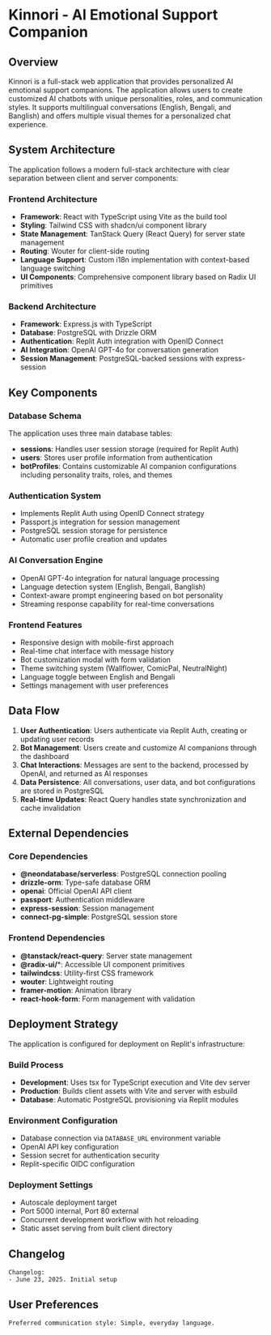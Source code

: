 # Kinnori - AI Emotional Support Companion

## Overview

Kinnori is a full-stack web application that provides personalized AI emotional support companions. The application allows users to create customized AI chatbots with unique personalities, roles, and communication styles. It supports multilingual conversations (English, Bengali, and Banglish) and offers multiple visual themes for a personalized chat experience.

## System Architecture

The application follows a modern full-stack architecture with clear separation between client and server components:

### Frontend Architecture
- **Framework**: React with TypeScript using Vite as the build tool
- **Styling**: Tailwind CSS with shadcn/ui component library
- **State Management**: TanStack Query (React Query) for server state management
- **Routing**: Wouter for client-side routing
- **Language Support**: Custom i18n implementation with context-based language switching
- **UI Components**: Comprehensive component library based on Radix UI primitives

### Backend Architecture
- **Framework**: Express.js with TypeScript
- **Database**: PostgreSQL with Drizzle ORM
- **Authentication**: Replit Auth integration with OpenID Connect
- **AI Integration**: OpenAI GPT-4o for conversation generation
- **Session Management**: PostgreSQL-backed sessions with express-session

## Key Components

### Database Schema
The application uses three main database tables:
- **sessions**: Handles user session storage (required for Replit Auth)
- **users**: Stores user profile information from authentication
- **botProfiles**: Contains customizable AI companion configurations including personality traits, roles, and themes

### Authentication System
- Implements Replit Auth using OpenID Connect strategy
- Passport.js integration for session management
- PostgreSQL session storage for persistence
- Automatic user profile creation and updates

### AI Conversation Engine
- OpenAI GPT-4o integration for natural language processing
- Language detection system (English, Bengali, Banglish)
- Context-aware prompt engineering based on bot personality
- Streaming response capability for real-time conversations

### Frontend Features
- Responsive design with mobile-first approach
- Real-time chat interface with message history
- Bot customization modal with form validation
- Theme switching system (Wallflower, ComicPal, NeutralNight)
- Language toggle between English and Bengali
- Settings management with user preferences

## Data Flow

1. **User Authentication**: Users authenticate via Replit Auth, creating or updating user records
2. **Bot Management**: Users create and customize AI companions through the dashboard
3. **Chat Interactions**: Messages are sent to the backend, processed by OpenAI, and returned as AI responses
4. **Data Persistence**: All conversations, user data, and bot configurations are stored in PostgreSQL
5. **Real-time Updates**: React Query handles state synchronization and cache invalidation

## External Dependencies

### Core Dependencies
- **@neondatabase/serverless**: PostgreSQL connection pooling
- **drizzle-orm**: Type-safe database ORM
- **openai**: Official OpenAI API client
- **passport**: Authentication middleware
- **express-session**: Session management
- **connect-pg-simple**: PostgreSQL session store

### Frontend Dependencies
- **@tanstack/react-query**: Server state management
- **@radix-ui/***: Accessible UI component primitives
- **tailwindcss**: Utility-first CSS framework
- **wouter**: Lightweight routing
- **framer-motion**: Animation library
- **react-hook-form**: Form management with validation

## Deployment Strategy

The application is configured for deployment on Replit's infrastructure:

### Build Process
- **Development**: Uses tsx for TypeScript execution and Vite dev server
- **Production**: Builds client assets with Vite and server with esbuild
- **Database**: Automatic PostgreSQL provisioning via Replit modules

### Environment Configuration
- Database connection via `DATABASE_URL` environment variable
- OpenAI API key configuration
- Session secret for authentication security
- Replit-specific OIDC configuration

### Deployment Settings
- Autoscale deployment target
- Port 5000 internal, Port 80 external
- Concurrent development workflow with hot reloading
- Static asset serving from built client directory

## Changelog

```
Changelog:
- June 23, 2025. Initial setup
```

## User Preferences

```
Preferred communication style: Simple, everyday language.
```